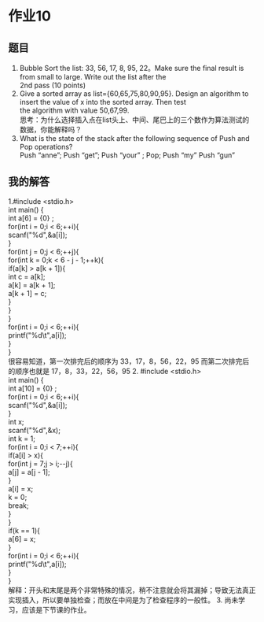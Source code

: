 # 作业10
## 题目
1. Bubble Sort the list: 33, 56, 17, 8, 95, 22。Make sure the final result is from small to large. Write out the list after the <br/> 
2nd pass (10 points) <br/>
2. Give a sorted array as list={60,65,75,80,90,95}. Design an algorithm to insert the value of x into the sorted array. Then test <br/> 
the algorithm with value 50,67,99.<br/>
思考：为什么选择插入点在list头上、中间、尾巴上的三个数作为算法测试的数据，你能解释吗？<br/>
3. What is the state of the stack after the following sequence of Push and Pop operations?<br/>
Push “anne”; Push “get”; Push “your” ; Pop; Push “my” Push “gun” <br/>
## 我的解答
1.#include <stdio.h> <br/>
int main() { <br/>
int a[6] = {0} ; <br/>
for(int i = 0;i < 6;++i){ <br/>
scanf("%d",&a[i]); <br/>
} <br/>
for(int j = 0;j < 6;++j){ <br/>
for(int k = 0;k < 6 - j - 1;++k){ <br/>
if(a[k] > a[k + 1]){ <br/>
int c = a[k]; <br/>
a[k] = a[k + 1]; <br/>
a[k + 1] = c; <br/>
}<br/>
}<br/>
}<br/>
for(int i = 0;i < 6;++i){ <br/>
printf("%d\t",a[i]); <br/>
}<br/>
} <br/>
   很容易知道，第一次排完后的顺序为  33，17，8，56，22，95
   而第二次排完后的顺序也就是     17，8，33，22，56，95
2. #include <stdio.h> <br/>
   int main() { <br/>
       int a[10] = {0} ; <br/>
       for(int i = 0;i < 6;++i){ <br/>
           scanf("%d",&a[i]); <br/>
       } <br/>
       int x;<br/>
       scanf("%d",&x);<br/>
       int k = 1;<br/>
       for(int i = 0;i < 7;++i){<br/>
           if(a[i] > x){<br/>
               for(int j = 7;j > i;--j){<br/>
                   a[j] = a[j - 1];<br/>
               }<br/>
               a[i] = x;<br/>
               k = 0;<br/>
               break;<br/>
           }<br/>
       }<br/>
       if(k == 1){ <br/>
           a[6] = x; <br/>
       }<br/>
       for(int i = 0;i < 6;++i){ <br/>
           printf("%d\t",a[i]); <br/>
       }<br/>
   } <br/>
   解释：开头和末尾是两个非常特殊的情况，稍不注意就会将其漏掉；导致无法真正实现插入，所以要单独检查；而放在中间是为了检查程序的一般性。
3. 尚未学习，应该是下节课的作业。
